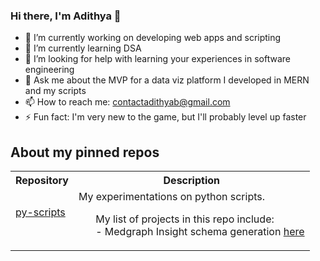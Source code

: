 ### Hi there, I'm Adithya 👋

- 🔭 I’m currently working on developing web apps and scripting
- 🌱 I’m currently learning DSA
- 🤔 I’m looking for help with learning your experiences in software engineering 
- 💬 Ask me about the MVP for a data viz platform I developed in MERN and my scripts 
- 📫 How to reach me: contactadithyab@gmail.com
- ⚡ Fun fact: I'm very new to the game, but I'll probably level up faster

## About my pinned repos

<table>
  <tr>
    <th>Repository</th>
    <th>Description</th>
  </tr>
  <tr>
    <td><a target="_blank" href="https://github.com/adhistark222/py-scripts">py-scripts<h4/></a></td>
    <td>My experimentations on python scripts. 
      <ul> My list of projects in this repo include: <br/>
- Medgraph Insight schema generation <a target="_blank" href="https://github.com/adhistark222/py-scripts">here</ul>
    </td>
  </tr>
</table>

